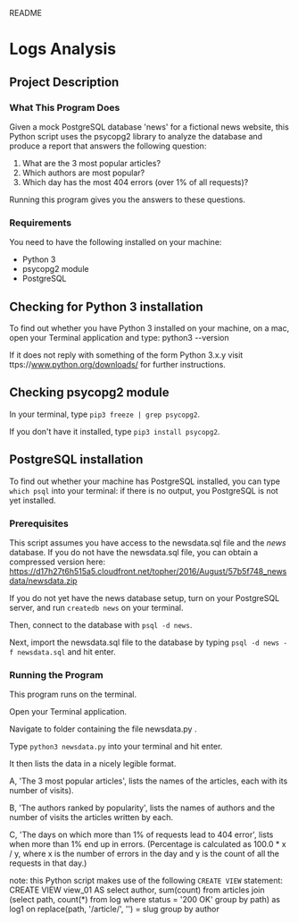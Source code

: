 README

# Logs Analysis
## Project Description


### What This Program Does

Given a mock PostgreSQL database 'news' for a fictional news website, this Python script uses the psycopg2 library to analyze the database and produce a report that answers the following question:

1. What are the 3 most popular articles?
2. Which authors are most popular?
3. Which day has the most 404 errors (over 1% of all requests)?

Running this program gives you the answers to these questions.


### Requirements

You need to have the following installed on your machine:

  * Python 3
  * psycopg2 module
  * PostgreSQL

## Checking for Python 3 installation

To find out whether you have Python 3 installed on your machine, on a mac, open your Terminal application and type:
python3 --version

If it does not reply with something of the form
Python 3.x.y
visit ttps://www.python.org/downloads/ for further instructions.


## Checking psycopg2 module

In your terminal, type `pip3 freeze | grep psycopg2`.

If you don't have it installed, type `pip3 install psycopg2`.


## PostgreSQL installation

To find out whether your machine has PostgreSQL installed, you can type `which psql` into your terminal: if there is no output, you PostgreSQL is not yet installed.


### Prerequisites

This script assumes you have access to the newsdata.sql file and the *news* database.
If you do not have the newsdata.sql file, you can obtain a compressed version here:
https://d17h27t6h515a5.cloudfront.net/topher/2016/August/57b5f748_newsdata/newsdata.zip

If you do not yet have the news database setup, turn on your PostgreSQL server, and run `createdb news` on your terminal.

Then, connect to the database with `psql -d news`.

Next, import the newsdata.sql file to the database by typing `psql -d news -f newsdata.sql` and hit enter.


### Running the Program

This program runs on the terminal.

Open your Terminal application.

Navigate to folder containing the file newsdata.py .

Type `python3 newsdata.py` into your terminal and hit enter.

It then lists the data in a nicely legible format.

A, 'The 3 most popular articles', lists the names of the articles, each with its number of visits).

B, 'The authors ranked by popularity', lists the names of authors and the number of visits the articles written by each.

C, 'The days on which more than 1% of requests lead to 404 error', lists when more than 1% end up in errors.
(Percentage is calculated as 100.0 * x / y, where x is the number of errors in the day and y is the count of all the requests in that day.)


note: this Python script makes use of the following `CREATE VIEW` statement:
CREATE VIEW view_01
AS select author, sum(count)
   from articles join
    (select path, count(*)
    from log
    where status = '200 OK'
    group by path) as log1
   on replace(path, '/article/', '')  = slug
   group by author
